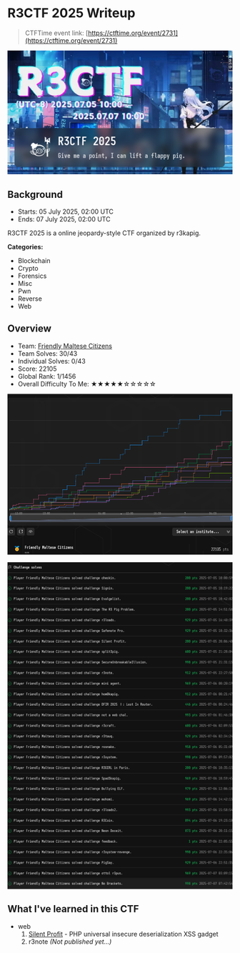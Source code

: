 # R3CTF 2025 Writeup

> CTFTime event link: [https://ctftime.org/event/2731](https://ctftime.org/event/2731)

![](https://github.com/siunam321/CTF-Writeups/blob/main/R3CTF-2025/images/banner.png)

## Background

- Starts: 05 July 2025, 02:00 UTC
- Ends: 07 July 2025, 02:00 UTC

R3CTF 2025 is a online jeopardy-style CTF organized by r3kapig.

**Categories:**

- Blockchain
- Crypto
- Forensics
- Misc
- Pwn
- Reverse
- Web

## Overview

- Team: [Friendly Maltese Citizens](https://ctf.mt/)
- Team Solves: 30/43
- Individual Solves: 0/43
- Score: 22105
- Global Rank: 1/1456
- Overall Difficulty To Me: ★★★★★☆☆☆☆☆

![](https://github.com/siunam321/CTF-Writeups/blob/main/R3CTF-2025/images/score.png)

![](https://github.com/siunam321/CTF-Writeups/blob/main/R3CTF-2025/images/solves.png)

## What I've learned in this CTF

- web
    1. [Silent Profit](https://github.com/siunam321/CTF-Writeups/blob/main/R3CTF-2025/Web/Silent-Profit/README.md) - PHP universal insecure deserialization XSS gadget
    2. r3note *(Not published yet...)*